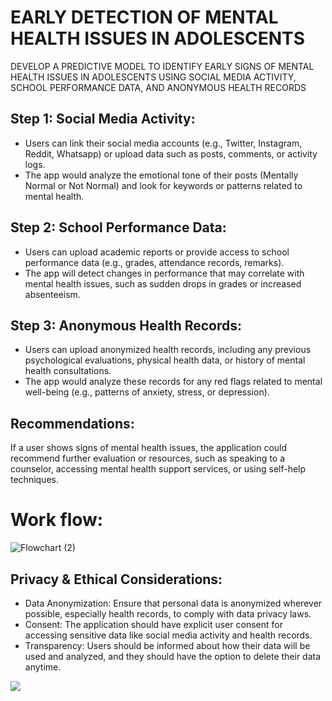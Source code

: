 # EARLY DETECTION OF MENTAL HEALTH ISSUES IN ADOLESCENTS
DEVELOP A PREDICTIVE MODEL TO IDENTIFY EARLY SIGNS OF MENTAL HEALTH ISSUES IN ADOLESCENTS USING SOCIAL MEDIA ACTIVITY, SCHOOL PERFORMANCE DATA, AND ANONYMOUS HEALTH RECORDS

## Step 1: Social Media Activity: 
- Users can link their social media accounts (e.g., Twitter, Instagram, Reddit, Whatsapp) or upload data such as posts, comments, or activity logs.
- The app would analyze the emotional tone of their posts (Mentally Normal or Not Normal) and look for keywords or patterns related to mental health.

## Step 2: School Performance Data: 
- Users can upload academic reports or provide access to school performance data (e.g., grades, attendance records, remarks).
- The app will detect changes in performance that may correlate with mental health issues, such as sudden drops in grades or increased absenteeism. 

## Step 3: Anonymous Health Records: 
- Users can upload anonymized health records, including any previous psychological evaluations, physical health data, or history of mental health consultations.
- The app would analyze these records for any red flags related to mental well-being (e.g., patterns of anxiety, stress, or depression).



## Recommendations: 
If a user shows signs of mental health issues, the application could recommend further evaluation or resources, such as speaking to a counselor, accessing mental health support services, or using self-help techniques. 

# Work flow:
![Flowchart (2)](https://github.com/user-attachments/assets/45401f0e-04d3-4791-9b74-cca161b6881e)

## Privacy & Ethical Considerations: 
- Data Anonymization: Ensure that personal data is anonymized wherever possible,  especially health records, to comply with data privacy laws. 
- Consent: The application should have explicit user consent for accessing sensitive data like social media activity and health records. 
- Transparency: Users should be informed about how their data will be used and analyzed, and they should have the option to delete their data anytime.


<a href="https://github.com/Anil951/Early-detection-of-mental-health/graphs/contributors">
  <img src="https://contrib.rocks/image?repo=Anil951/Early-detection-of-mental-health" />
</a>
